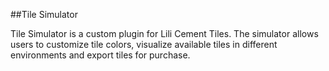 ##Tile Simulator

Tile Simulator is a custom plugin for Lili Cement Tiles. The simulator allows users to customize tile colors, visualize available tiles in different environments and export tiles for purchase.

